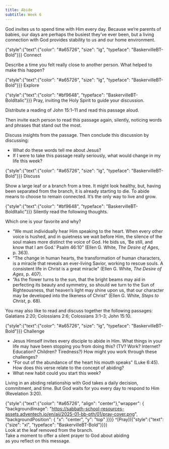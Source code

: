 ```yaml
---
title: Abide
subtitle: Week 6
---
```


God invites us to spend time with Him every day. Because we’re parents of babies, our days are perhaps the busiest they’ve ever been, but a living connection with God provides stability to us and our home environment.

{"style":{"text":{"color": "#a65726", "size": "lg", "typeface": "BaskervilleBT-Bold"}}}
Connect

Describe a time you felt really close to another person. What helped to make this happen?

{"style":{"text":{"color": "#a65726", "size": "lg", "typeface": "BaskervilleBT-Bold"}}}
Explore

{"style":{"text":{"color": "#bf9648", "typeface": "BaskervilleBT-BoldItalic"}}}
Pray, inviting the Holy Spirit to guide your discussion.

Distribute a reading of John 15:1–11 and read this passage aloud.

Then invite each person to read this passage again, silently, noticing words and phrases that stand out the most.

Discuss insights from the passage. Then conclude this discussion by discussing:

- What do these words tell me about Jesus?
- If I were to take this passage really seriously, what would change in my life this week?

{"style":{"text":{"color": "#a65726", "size": "lg", "typeface": "BaskervilleBT-Bold"}}}
Discuss

Show a large leaf or a branch from a tree. It might look healthy, but, having been separated from the branch, it is already starting to die. To abide means to choose to remain connected. It’s the only way to live and grow.

{"style":{"text":{"color": "#bf9648", "typeface": "BaskervilleBT-BoldItalic"}}}
Silently read the following thoughts.

Which one is your favorite and why?

- “We must individually hear Him speaking to the heart. When every other voice is hushed, and in quietness we wait before Him, the silence of the soul makes more distinct the voice of God. He bids us, ‘Be still, and know that I am God.’ Psalm 46:10” (Ellen G. White, _The Desire of Ages_, p. 363).
- “The change in human hearts, the transformation of human characters, is a miracle that reveals an ever-living Savior, working to rescue souls. A consistent life in Christ is a great miracle” (Ellen G. White, _The Desire of Ages_, p. 407).
- “As the flower turns to the sun, that the bright beams may aid in perfecting its beauty and symmetry, so should we turn to the Sun of Righteousness, that heaven’s light may shine upon us, that our character may be developed into the likeness of Christ” (Ellen G. White, _Steps to Christ_, p. 68).

You may also like to read and discuss together the following passages: Galatians 2:20; Colossians 2:6; Colossians 3:1–3; John 15:10.

{"style":{"text":{"color": "#a65726", "size": "lg", "typeface": "BaskervilleBT-Bold"}}}
Challenge

- Jesus Himself invites every disciple to abide in Him. What things in your life may have been stopping you from doing this? (TV? Work? Internet? Education? Children? Tiredness?) How might you work through these challenges?
- “For out of the abundance of the heart his mouth speaks” (Luke 6:45). How does this verse relate to the concept of abiding?
- What new habit could you start this week?

Living in an abiding relationship with God takes a daily decision, commitment, and time. But God waits for you every day to respond to Him (Revelation 3:20).

{"style":{"text":{"color": "#a65726", "align": "center"},"wrapper": { "backgroundImage": "https://sabbath-school-resources-assets.adventech.io/en/aij/2025-01-bb-pth/01/pray-cover.png", "backgroundPosition": { "x": "center", "y": "top" }}}}
^[Pray]({"style":{"text":{"size": "xl", "typeface": "BaskervilleBT-Bold"}}})\
Look at the leaf removed from the branch.\
Take a moment to offer a silent prayer to God about abiding\
as you reflect on this message.